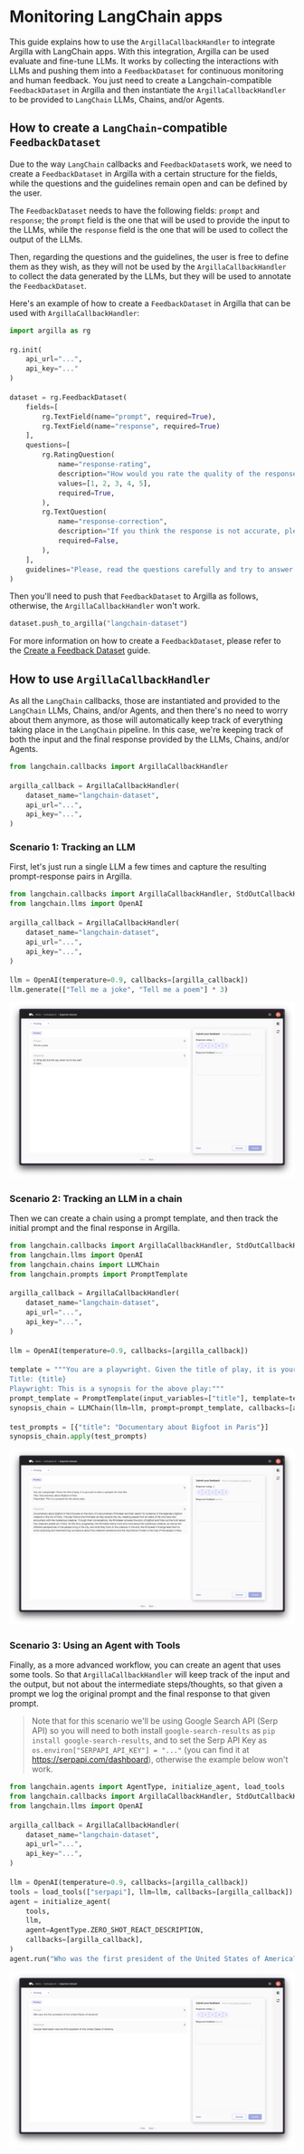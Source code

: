 # Monitoring LangChain apps

This guide explains how to use the `ArgillaCallbackHandler` to integrate Argilla with LangChain apps. With this integration, Argilla can be used evaluate and fine-tune LLMs. It works by collecting the interactions with LLMs and pushing them into a `FeedbackDataset` for continuous monitoring and human feedback. You just need to create a Langchain-compatible `FeedbackDataset` in Argilla and then instantiate the `ArgillaCallbackHandler` to be provided to `LangChain` LLMs, Chains, and/or Agents.

## How to create a `LangChain`-compatible `FeedbackDataset`

Due to the way `LangChain` callbacks and `FeedbackDataset`s work, we need to create a `FeedbackDataset` in Argilla with a certain structure for the fields, while the questions and the guidelines remain open and can be defined by the user.

The `FeedbackDataset` needs to have the following fields: `prompt` and `response`; the `prompt` field is the one that will be used to provide the input to the LLMs, while the `response` field is the one that will be used to collect the output of the LLMs.

Then, regarding the questions and the guidelines, the user is free to define them as they wish, as they will not be used by the `ArgillaCallbackHandler` to collect the data generated by the LLMs, but they will be used to annotate the `FeedbackDataset`.

Here's an example of how to create a `FeedbackDataset` in Argilla that can be used with `ArgillaCallbackHandler`:

```python
import argilla as rg

rg.init(
    api_url="...",
    api_key="..."
)

dataset = rg.FeedbackDataset(
    fields=[
        rg.TextField(name="prompt", required=True),
        rg.TextField(name="response", required=True)
    ],
    questions=[
        rg.RatingQuestion(
            name="response-rating",
            description="How would you rate the quality of the response?",
            values=[1, 2, 3, 4, 5],
            required=True,
        ),
        rg.TextQuestion(
            name="response-correction",
            description="If you think the response is not accurate, please, correct it.",
            required=False,
        ),
    ],
    guidelines="Please, read the questions carefully and try to answer it as accurately as possible.",
)
```

Then you'll need to push that `FeedbackDataset` to Argilla as follows, otherwise, the `ArgillaCallbackHandler` won't work.

```python
dataset.push_to_argilla("langchain-dataset")
```

For more information on how to create a `FeedbackDataset`, please refer to the [Create a Feedback Dataset](create_dataset.md) guide.

## How to use `ArgillaCallbackHandler`

As all the `LangChain` callbacks, those are instantiated and provided to the `LangChain` LLMs, Chains, and/or Agents, and then there's no need to worry about them anymore, as those will automatically keep track of everything taking place in the `LangChain` pipeline. In this case, we're keeping track of both the input and the final response provided by the LLMs, Chains, and/or Agents.

```python
from langchain.callbacks import ArgillaCallbackHandler

argilla_callback = ArgillaCallbackHandler(
    dataset_name="langchain-dataset",
    api_url="...",
    api_key="...",
)
```

### Scenario 1: Tracking an LLM

First, let's just run a single LLM a few times and capture the resulting prompt-response pairs in Argilla.

```python
from langchain.callbacks import ArgillaCallbackHandler, StdOutCallbackHandler
from langchain.llms import OpenAI

argilla_callback = ArgillaCallbackHandler(
    dataset_name="langchain-dataset",
    api_url="...",
    api_key="...",
)

llm = OpenAI(temperature=0.9, callbacks=[argilla_callback])
llm.generate(["Tell me a joke", "Tell me a poem"] * 3)
```

![Argilla UI with LangChain LLM input-response](../../../_static/images/llms/langchain-integration/llm.png)

### Scenario 2: Tracking an LLM in a chain

Then we can create a chain using a prompt template, and then track the initial prompt and the final response in Argilla.

```python
from langchain.callbacks import ArgillaCallbackHandler, StdOutCallbackHandler
from langchain.llms import OpenAI
from langchain.chains import LLMChain
from langchain.prompts import PromptTemplate

argilla_callback = ArgillaCallbackHandler(
    dataset_name="langchain-dataset",
    api_url="...",
    api_key="...",
)

llm = OpenAI(temperature=0.9, callbacks=[argilla_callback])

template = """You are a playwright. Given the title of play, it is your job to write a synopsis for that title.
Title: {title}
Playwright: This is a synopsis for the above play:"""
prompt_template = PromptTemplate(input_variables=["title"], template=template)
synopsis_chain = LLMChain(llm=llm, prompt=prompt_template, callbacks=[argilla_callback])

test_prompts = [{"title": "Documentary about Bigfoot in Paris"}]
synopsis_chain.apply(test_prompts)
```

![Argilla UI with LangChain Chain input-response](../../../_static/images/llms/langchain-integration/chain.png)

### Scenario 3: Using an Agent with Tools

Finally, as a more advanced workflow, you can create an agent that uses some tools. So that `ArgillaCallbackHandler` will keep track of the input and the output, but not about the intermediate steps/thoughts, so that given a prompt we log the original prompt and the final response to that given prompt.

> Note that for this scenario we'll be using Google Search API (Serp API) so you will need to both install `google-search-results` as `pip install google-search-results`, and to set the Serp API Key as `os.environ["SERPAPI_API_KEY"] = "..."` (you can find it at https://serpapi.com/dashboard), otherwise the example below won't work.

```python
from langchain.agents import AgentType, initialize_agent, load_tools
from langchain.callbacks import ArgillaCallbackHandler, StdOutCallbackHandler
from langchain.llms import OpenAI

argilla_callback = ArgillaCallbackHandler(
    dataset_name="langchain-dataset",
    api_url="...",
    api_key="...",
)

llm = OpenAI(temperature=0.9, callbacks=[argilla_callback])
tools = load_tools(["serpapi"], llm=llm, callbacks=[argilla_callback])
agent = initialize_agent(
    tools,
    llm,
    agent=AgentType.ZERO_SHOT_REACT_DESCRIPTION,
    callbacks=[argilla_callback],
)
agent.run("Who was the first president of the United States of America?")
```

![Argilla UI with LangChain Agent input-response](../../../_static/images/llms/langchain-integration/agent.png)
